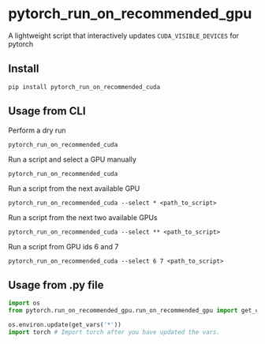 # pytorch_run_on_recommended_gpu

A lightweight script that interactively updates `CUDA_VISIBLE_DEVICES` for pytorch
## Install

`pip install pytorch_run_on_recommended_cuda`

## Usage from CLI

Perform a dry run

`pytorch_run_on_recommended_cuda`


Run a script and select a GPU manually

`pytorch_run_on_recommended_cuda`



Run a script from the next available GPU

`pytorch_run_on_recommended_cuda --select * <path_to_script>`


Run a script from the next two available GPUs

`pytorch_run_on_recommended_cuda --select ** <path_to_script>`


Run a script from GPU ids 6 and 7

`pytorch_run_on_recommended_cuda --select 6 7 <path_to_script>`


## Usage from .py file
```python
import os
from pytorch.run_on_recommended_gpu.run_on_recommended_gpu import get_cuda_environ_vars as get_vars

os.environ.update(get_vars('*'))
import torch # Import torch after you have updated the vars.
```